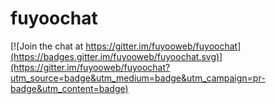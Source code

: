 # fuyoochat

[![Join the chat at https://gitter.im/fuyooweb/fuyoochat](https://badges.gitter.im/fuyooweb/fuyoochat.svg)](https://gitter.im/fuyooweb/fuyoochat?utm_source=badge&utm_medium=badge&utm_campaign=pr-badge&utm_content=badge)